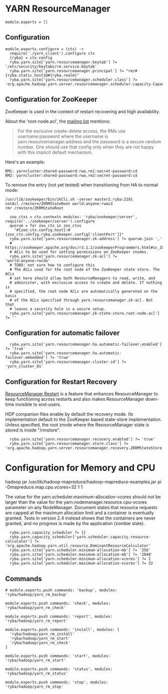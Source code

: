 
# YARN ResourceManager

    module.exports = []

## Configuration

    module.exports.configure = (ctx) ->
      require('./yarn_client').configure ctx
      {ryba} = ctx.config
      ryba.yarn.site['yarn.resourcemanager.keytab'] ?= '/etc/security/keytabs/rm.service.keytab'
      ryba.yarn.site['yarn.resourcemanager.principal'] ?= "rm/#{ryba.static_host}@#{ryba.realm}"
      ryba.yarn.site['yarn.resourcemanager.scheduler.class'] ?= 'org.apache.hadoop.yarn.server.resourcemanager.scheduler.capacity.CapacityScheduler'

## Configuration for ZooKeeper

ZooKeeper is used in the context of restart recovering and high availability.

About the 'root-node.acl', the [mailing list][ml_root_acl] mentions:

> For the exclusive create-delete access, the RMs use username:password where
the username is yarn.resourcemanager.address and the password is a secure random
number. One should use that config only when they are not happy with this
implicit default mechanism.

Here's an example:

```
RM1: yarncluster:shared-password:rwa,rm1:secret-password:cd
RM2: yarncluster:shared-password:rwa,rm2:secret-password:cd
```

To remove the entry (not yet tested) when transitioning from HA to normal mode:
```
/usr/lib/zookeeper/bin/zkCli.sh -server master2.ryba:2181
setAcl /rmstore/ZKRMStateRoot world:anyone:rwacd
rmr /rmstore/ZKRMStateRoot
```

      zoo_ctxs = ctx.contexts modules: 'ryba/zookeeper/server', require('../zookeeper/server').configure
      quorum = for zoo_ctx in zoo_ctxs
        "#{zoo_ctx.config.host}:#{zoo_ctx.config.ryba.zookeeper.config['clientPort']}"
      ryba.yarn.site['yarn.resourcemanager.zk-address'] ?= quorum.join ','
      # https://zookeeper.apache.org/doc/r3.1.2/zookeeperProgrammers.html#sc_ZooKeeperAccessControl
      # ACLs to be used for setting permissions on ZooKeeper znodes.
      ryba.yarn.site['yarn.resourcemanager.zk-acl'] ?= 'world:anyone:rwcda'
      # TODO: not sure how to configure this
      # The ACLs used for the root node of the ZooKeeper state store. The ACLs
      # set here should allow both ResourceManagers to read, write, and
      # administer, with exclusive access to create and delete. If nothing is
      # specified, the root node ACLs are automatically generated on the basis
      # of the ACLs specified through yarn.resourcemanager.zk-acl. But that
      # leaves a security hole in a secure setup.
      ryba.yarn.site['yarn.resourcemanager.zk-state-store.root-node.acl'] ?= ''

## Configuration for automatic failover

      ryba.yarn.site['yarn.resourcemanager.ha.automatic-failover.enabled'] ?= 'true'
      ryba.yarn.site['yarn.resourcemanager.ha.automatic-failover.embedded'] ?= 'true'
      ryba.yarn.site['yarn.resourcemanager.cluster-id'] ?= 'yarn_cluster_01'

## Configuration for Restart Recovery

[ResourceManager Restart][restart] is a feature that enhances ResourceManager to
keep functioning across restarts and also makes ResourceManager down-time
invisible to end-users.

HDP companion files enable by default the recovery mode. Its implementation
default to the ZooKeeper based state-store implementation. Unless specified,
the root znode where the ResourceManager state is stored is inside "/rmstore".

      ryba.yarn.site['yarn.resourcemanager.recovery.enabled'] ?= 'true'
      ryba.yarn.site['yarn.resourcemanager.store.class'] ?= 'org.apache.hadoop.yarn.server.resourcemanager.recovery.ZKRMStateStore'

# Configuration for Memory and CPU

hadoop jar /usr/lib/hadoop-mapreduce/hadoop-mapreduce-examples.jar pi -Dmapreduce.map.cpu.vcores=32 1 1

The value for the yarn.scheduler.maximum-allocation-vcores should not be larger
than the value for the yarn.nodemanager.resource.cpu-vcores parameter on any
NodeManager. Document states that resource requests are capped at the maximum
allocation limit and a container is eventually granted. Tests in version 2.4
instead shows that the containers are never granted, and no progress is made by
the application (zombie state).

      ryba.yarn.capacity_scheduler ?= {}
      ryba.yarn.capacity_scheduler['yarn.scheduler.capacity.resource-calculator'] ?= 'org.apache.hadoop.yarn.util.resource.DominantResourceCalculator'
      ryba.yarn.site['yarn.scheduler.minimum-allocation-mb'] ?= '256'
      ryba.yarn.site['yarn.scheduler.maximum-allocation-mb'] ?= '2048'
      ryba.yarn.site['yarn.scheduler.minimum-allocation-vcores'] ?= 1
      ryba.yarn.site['yarn.scheduler.maximum-allocation-vcores'] ?= 32

## Commands

    # module.exports.push commands: 'backup', modules: 'ryba/hadoop/yarn_rm_backup'

    module.exports.push commands: 'check', modules: 'ryba/hadoop/yarn_rm_check'

    module.exports.push commands: 'report', modules: 'ryba/hadoop/yarn_rm_report'

    module.exports.push commands: 'install', modules: [
      'ryba/hadoop/yarn_rm_install'
      'ryba/hadoop/yarn_rm_start'
      'ryba/hadoop/yarn_rm_check'
    ]

    module.exports.push commands: 'start', modules: 'ryba/hadoop/yarn_rm_start'

    module.exports.push commands: 'status', modules: 'ryba/hadoop/yarn_rm_status'

    module.exports.push commands: 'stop', modules: 'ryba/hadoop/yarn_rm_stop'


[restart]: http://hadoop.apache.org/docs/current/hadoop-yarn/hadoop-yarn-site/ResourceManagerRestart.html
[ml_root_acl]: http://lucene.472066.n3.nabble.com/Yarn-HA-Zookeeper-ACLs-td4138735.html


